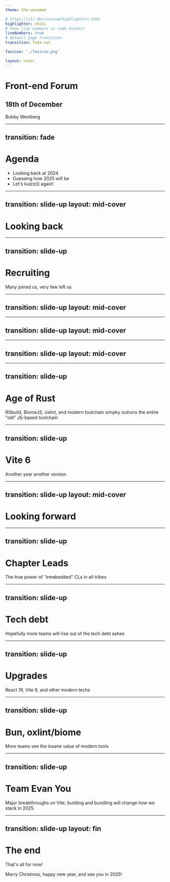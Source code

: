 ```yaml
---
theme: the-unnamed

# https://sli.dev/custom/highlighters.html
highlighter: shiki
# show line numbers in code blocks?
lineNumbers: true
# default page transition
transition: fade-out

favicon: './favicon.png'

layout: cover
---
```


# Front-end Forum

## 18th of December

<Spacer/>
<twemoji-man-technologist/> Bobby Westberg

---
transition: fade
---

# <twemoji-spiral-notepad/> Agenda

* Looking back at 2024
* Guessing how 2025 will be
* Let's kuizz(i) again!

---
transition: slide-up
layout: mid-cover
---

# Looking back 

---
transition: slide-up
---

# Recruiting

Many joined us, very few left us

---
transition: slide-up
layout: mid-cover
---

<Card
  title="Builders Core"
  text="We released 1.0 of builders-components"
/>

---
transition: slide-up
layout: mid-cover
---

<Card
  title="React 19"
  text="After half-a-year beta+RC we saw a stable release"
/>

---
transition: slide-up
layout: mid-cover
---

<Card
  title="Speed"
  text="Still few, but more teams and repoes move to Bun, Turborepo"
/>

---
transition: slide-up
---

# Age of Rust

RSbuild, BiomeJS, oxlint, and modern toolchain simpky outruns the entire "old" JS-based toolchain

---
transition: slide-up
---

# Vite 6

Another year another version

---
transition: slide-up
layout: mid-cover
---

# Looking forward

---
transition: slide-up
---

# Chapter Leads

The true power of "emebedded" CLs in all tribes

---
transition: slide-up
---

# Tech debt

Hopefully more teams will rise out of the tech debt ashes

---
transition: slide-up
---

# Upgrades

React 19, Vite 6, and other modern techs

---
transition: slide-up
---

# Bun, oxlint/biome

More teams see the insane value of modern tools

---
transition: slide-up
---

# Team Evan You

Major breakthroughs on Vite, building and bundling will change how we stack in 2025

---
transition: slide-up
layout: fin
---

# The end

That's all for now!

<twemoji-red-heart class="animate-ping"/>

<Spacer/>

<twemoji-spiral-calendar/> Marry Christmas, happy new year, and see you in 2025!

